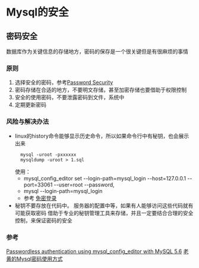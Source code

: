# Mysql的安全

## 密码安全

数据库作为关键信息的存储地方，密码的保存是一个很关键但是有很麻烦的事情

### 原则
  1. 选择安全的密码，参考[Password Security](/security/cryptography/password.md)
  2. 密码存储在合适的地方，不要明文存储，甚至加密存储也要借助于权限控制
  3. 安全的使用密码，不要泄露密码到文件，系统中
  4. 定期更新密码
### 风险与解决办法
  - linux的history命令能够显示历史命令，所以如果命令行中有秘钥，也会展示出来
    ```
      mysql -uroot -pxxxxxx 
      mysqldump -uroot > 1.sql
    ```
    使用：
    * mysql_config_editor set --login-path=mysql_login --host=127.0.0.1 --port=33061 --user=root --password,
    * mysql --login-path=mysql_login
    * 参考 [免密登录](https://opensourcedbms.com/dbms/passwordless-authentication-using-mysql_config_editor-with-mysql-5-6/)
  - 秘钥不要存放在代码中。 服务器的配置中等，如果有人能够访问这些代码就有可能获取密码
    借助于专业的秘钥管理工具来存储，并且一定要结合合理的安全控制，来保证密码的安全


### 参考
[Passwordless authentication using mysql_config_editor with MySQL 5.6](https://opensourcedbms.com/dbms/passwordless-authentication-using-mysql_config_editor-with-mysql-5-6/)
[老黄的Mysql密码使用方式](https://github.com/bingoohuang/blog/issues/118#issuecomment-548677887)
